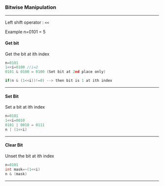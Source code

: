 ### Bitwise Manipulation 

---

Left shift operator : `<<`

Example n=0101 = 5

#### Get bit

Get the bit at ith index

```cpp
n=0101
1<<i=0100 //i=2
0101 & 0100 = 0100 (Set bit at 2nd place only)

if(n & (1<<i))!=0) --> then bit is 1 at ith index
```

---

#### Set Bit

Set a bit at ith index

```cpp
n=0101
1<<i=0010
0101 | 0010 = 0111
n | (1<<i)
```

---

#### Clear Bit

Unset the bit at ith index

```cpp
n=0101
int mask=~(1<<i)
n & (mask)
```

---

